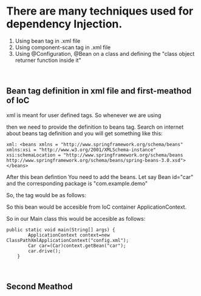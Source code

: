 # There are many techniques used for dependency Injection. 
<ol>
  <li>Using bean tag in .xml file</li>
  <li>Using component-scan tag in .xml file</li>
  <li >Using @Configuration, @Bean on a class and defining the "class object returner function inside it"</li>
</ol>
<br>


<div>
<h2>Bean tag definition in xml file and first-meathod of IoC</h2>
<p>
xml is meant for user defined tags. So whenever we are using 
<beans>
	<bean>
	</bean>
</beans>

then we need to provide the definition to beans tag. Search on internet about beans tag definition 
and you will get something like this:<br>
	<div>
	`xml:
<beans xmlns = "http://www.springframework.org/schema/beans"
   xmlns:xsi = "http://www.w3.org/2001/XMLSchema-instance"
   xsi:schemaLocation = "http://www.springframework.org/schema/beans
			 http://www.springframework.org/schema/beans/spring-beans-3.0.xsd"></beans>`</div>

After this bean defintion You need to add the beans. 
Let say Bean id="car"
and the corresponding package is "com.example.demo"

So, the <bean> tag would be as follows:
<bean id="car" class="com.example.demo.Car"></bean>

So this bean would be accesible from IoC container ApplicationContext.

So in our Main class this would be accesible as follows:<br>
```java:
public static void main(String[] args) {
		ApplicationContext context=new ClassPathXmlApplicationContext("config.xml");
		Car car=(Car)context.getBean("car");
		car.drive();				
	}
```
</p>
</div><br>

<div id="second-meathod">
	<h2>Second Meathod</h2>
	<p>
		<p>

</div>


